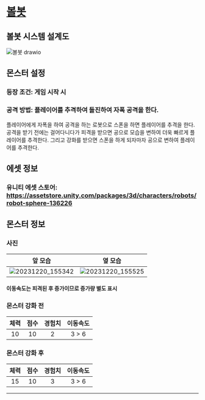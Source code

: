 # [볼봇](../README.md)

## 볼봇 시스템 설계도
![볼봇 drawio](https://github.com/ACEDIA2567/CityGun/assets/101154683/f154a522-b019-44a5-a194-aa291e05cb95)

## 몬스터 설정
### 등장 조건: 게임 시작 시
### 공격 방법: 플레이어를 추격하여 돌진하여 자폭 공격을 한다.
플레이어에게 자폭을 하여 공격을 하는 로봇으로 스폰을 하면 플레이어를 추격을 한다.   
공격을 받기 전에는 걸어다니다가 피격을 받으면 공으로 모습을 변하여 더욱 빠르게 플레이어를 추격한다.
그리고 강화를 받으면 스폰을 하게 되자마자 공으로 변하여 플레이어를 추격한다.

## 에셋 정보
### 유니티 에셋 스토어: https://assetstore.unity.com/packages/3d/characters/robots/robot-sphere-136226

## 몬스터 정보
### 사진
|앞 모습|옆 모습|
|:---:|:---:|
|![20231220_155342](https://github.com/ACEDIA2567/CityGun/assets/101154683/2d1c0e36-1eda-46db-978a-6be0847f0bb5)|![20231220_155525](https://github.com/ACEDIA2567/CityGun/assets/101154683/7e0cd9fe-1d31-4d78-a0ed-b1ae92bea7ea)|

#### 이동속도는 피격된 후 증가이므로 증가량 별도 표시
### 몬스터 강화 전
|체력|점수|경험치|이동속도|
|:---:|:---:|:---:|:---:|
|10|10|2|3 > 6|

### 몬스터 강화 후
|체력|점수|경험치|이동속도|
|:---:|:---:|:---:|:---:|
|15|10|3|3 > 6|

<hr>
